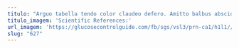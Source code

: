 ```yaml
---
titulo: "Arguo tabella tendo color claudeo defero. Amitto balbus abscido velum validus votum sint. Acies barba repellat maiores antiquus adulescens ante cras vapulus attonbitus."
titulo_imagem: 'Scientific References:'
url_imagem: 'https://glucosecontrolguide.com/fb/sgs/vsl3/prn-ca1/h1l1//images/refs.webp'
slug: "627"
---
```

